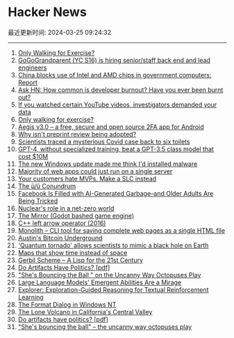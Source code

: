 # Hacker News

最近更新时间: 2024-03-25 09:24:32

--- 
1. [Only Walking for Exercise?](https://theconversation.com/only-walking-for-exercise-heres-how-to-get-the-most-out-of-it-224159) 
2. [GoGoGrandparent (YC S16) is hiring senior/staff back end and lead engineers](https://news.ycombinator.com/item?id=39808425) 
3. [China blocks use of Intel and AMD chips in government computers: Report](https://www.channelnewsasia.com/business/china-blocks-use-intel-and-amd-chips-government-computers-report-4218101) 
4. [Ask HN: How common is developer burnout? Have you ever been burnt out?](https://news.ycombinator.com/item?id=39809061) 
5. [If you watched certain YouTube videos, investigators demanded your data](https://mashable.com/article/google-ordered-to-hand-over-viewer-data-privacy-concerns) 
6. [Only walking for exercise?](https://theconversation.com/only-walking-for-exercise-heres-how-to-get-the-most-out-of-it-224159) 
7. [Aegis v3.0 – a free, secure and open source 2FA app for Android](https://github.com/beemdevelopment/Aegis/releases/tag/v3.0) 
8. [Why isn't preprint review being adopted?](https://www.theroadgoeson.com/why-isnt-preprint-review-being-adopted) 
9. [Scientists traced a mysterious Covid case back to six toilets](https://www.technologyreview.com/2024/03/22/1090059/how-scientists-traced-a-mysterious-covid-case-back-to-six-toilets/) 
10. [GPT-4, without specialized training, beat a GPT-3.5 class model that cost $10M](https://www.threads.net/@ethan_mollick/post/C46AfItO8RS) 
11. [The new Windows update made me think I'd installed malware](https://www.pcgamer.com/software/windows/the-new-windows-update-made-me-think-id-installed-malware-but-it-was-just-microsofts-latest-attempt-to-try-and-fool-me-into-using-bing/) 
12. [Majority of web apps could just run on a single server](https://old.reddit.com/r/webdev/comments/1bmfrjm/majority_of_web_apps_could_just_run_on_a_single/) 
13. [Your customers hate MVPs. Make a SLC instead](https://longform.asmartbear.com/slc/) 
14. [The ü/ü Conundrum](https://unravelweb.dev/2024/02/12/the-u-u-conundrum/) 
15. [Facebook Is Filled with AI-Generated Garbage–and Older Adults Are Being Tricked](https://www.thedailybeast.com/how-seniors-are-falling-for-ai-generated-pics-on-facebook) 
16. [Nuclear's role in a net-zero world](https://knowablemagazine.org/content/article/food-environment/2024/nuclears-role-in-a-net-zero-world) 
17. [The Mirror (Godot bashed game engine)](https://github.com/the-mirror-gdp/the-mirror) 
18. [C++ left arrow operator (2016)](https://www.atnnn.com/p/operator-larrow/) 
19. [Monolith – CLI tool for saving complete web pages as a single HTML file](https://github.com/Y2Z/monolith) 
20. [Austin's Bitcoin Underground](https://www.cnbc.com/2024/03/24/inside-austins-bitcoin-underground.html) 
21. ['Quantum tornado' allows scientists to mimic a black hole on Earth](https://www.space.com/quantum-tornado-black-hole-physics-simulation-absolute-zero) 
22. [Maps that show time instead of space](https://spacetime-maps.vercel.app/) 
23. [Gerbil Scheme – A Lisp for the 21st Century](https://cons.io/) 
24. [Do Artifacts Have Politics? [pdf]](https://faculty.cc.gatech.edu/~beki/cs4001/Winner.pdf) 
25. ["She's Bouncing the Ball " on the Uncanny Way Octopuses Play](https://lithub.com/shes-bouncing-the-ball-on-the-uncanny-way-octopuses-play/) 
26. [Large Language Models' Emergent Abilities Are a Mirage](https://www.wired.com/story/how-quickly-do-large-language-models-learn-unexpected-skills/) 
27. [Explorer: Exploration-Guided Reasoning for Textual Reinforcement Learning](https://arxiv.org/abs/2403.10692) 
28. [The Format Dialog in Windows NT](https://twitter.com/davepl1968/status/1772042158046146792) 
29. [The Lone Volcano in California's Central Valley](https://www.nytimes.com/2024/03/21/us/the-lone-volcano-in-californias-central-valley.html) 
30. [Do artifacts have politics? [pdf]](https://faculty.cc.gatech.edu/~beki/cs4001/Winner.pdf) 
31. ["She's bouncing the ball" – the uncanny way octopuses play](https://lithub.com/shes-bouncing-the-ball-on-the-uncanny-way-octopuses-play/) 
